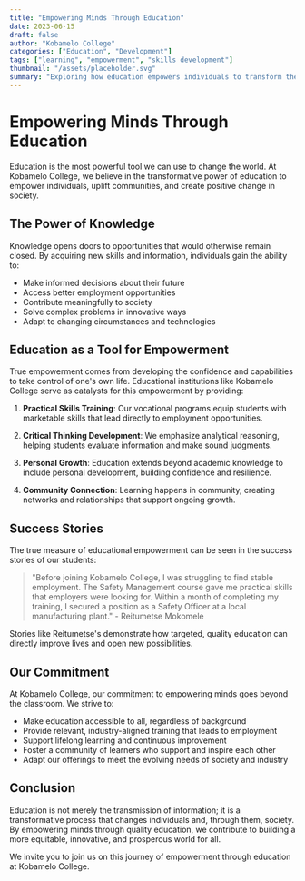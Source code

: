 ```yaml
---
title: "Empowering Minds Through Education"
date: 2023-06-15
draft: false
author: "Kobamelo College"
categories: ["Education", "Development"]
tags: ["learning", "empowerment", "skills development"]
thumbnail: "/assets/placeholder.svg"
summary: "Exploring how education empowers individuals to transform their lives and communities."
---
```


# Empowering Minds Through Education

Education is the most powerful tool we can use to change the world. At Kobamelo College, we believe in the transformative power of education to empower individuals, uplift communities, and create positive change in society.

## The Power of Knowledge

Knowledge opens doors to opportunities that would otherwise remain closed. By acquiring new skills and information, individuals gain the ability to:

- Make informed decisions about their future
- Access better employment opportunities
- Contribute meaningfully to society
- Solve complex problems in innovative ways
- Adapt to changing circumstances and technologies

## Education as a Tool for Empowerment

True empowerment comes from developing the confidence and capabilities to take control of one's own life. Educational institutions like Kobamelo College serve as catalysts for this empowerment by providing:

1. **Practical Skills Training**: Our vocational programs equip students with marketable skills that lead directly to employment opportunities.

2. **Critical Thinking Development**: We emphasize analytical reasoning, helping students evaluate information and make sound judgments.

3. **Personal Growth**: Education extends beyond academic knowledge to include personal development, building confidence and resilience.

4. **Community Connection**: Learning happens in community, creating networks and relationships that support ongoing growth.

## Success Stories

The true measure of educational empowerment can be seen in the success stories of our students:

> "Before joining Kobamelo College, I was struggling to find stable employment. The Safety Management course gave me practical skills that employers were looking for. Within a month of completing my training, I secured a position as a Safety Officer at a local manufacturing plant." - Reitumetse Mokomele

Stories like Reitumetse's demonstrate how targeted, quality education can directly improve lives and open new possibilities.

## Our Commitment

At Kobamelo College, our commitment to empowering minds goes beyond the classroom. We strive to:

- Make education accessible to all, regardless of background
- Provide relevant, industry-aligned training that leads to employment
- Support lifelong learning and continuous improvement
- Foster a community of learners who support and inspire each other
- Adapt our offerings to meet the evolving needs of society and industry

## Conclusion

Education is not merely the transmission of information; it is a transformative process that changes individuals and, through them, society. By empowering minds through quality education, we contribute to building a more equitable, innovative, and prosperous world for all.

We invite you to join us on this journey of empowerment through education at Kobamelo College.
